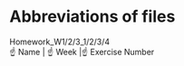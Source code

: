# Abbreviations of files 
Homework_W1/2/3_1/2/3/4                                                                                                                          
☝️ Name  |  ☝️ Week  |☝️ Exercise Number
                                                                                                                                           
